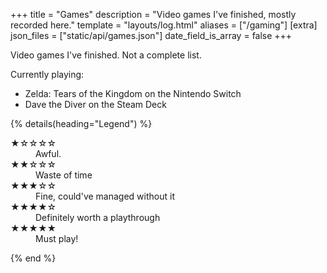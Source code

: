 +++
title = "Games"
description = "Video games I've finished, mostly recorded here."
template = "layouts/log.html"
aliases = ["/gaming"]
[extra]
json_files = ["static/api/games.json"]
date_field_is_array = false
+++

Video games I've finished. Not a complete list.

Currently playing:

- Zelda: Tears of the Kingdom on the Nintendo Switch
- Dave the Diver on the Steam Deck

{% details(heading="Legend") %}

  <dl class="review__rating">
    <dt aria-label="1 out of 5 stars">★☆☆☆☆</dt>
    <dd>Awful.</dd>
    <dt aria-label="2 out of 5 stars">★★☆☆☆</dt>
    <dd>Waste of time</dd>
    <dt aria-label="3 out of 5 stars">★★★☆☆</dt>
    <dd>Fine, could've managed without it</dd>
    <dt aria-label="4 out of 5 stars">★★★★☆</dt>
    <dd>Definitely worth a playthrough</dd>
    <dt aria-label="5 out of 5 stars">★★★★★</dt>
    <dd>Must play!</dd>
  </dl>
{% end %}

